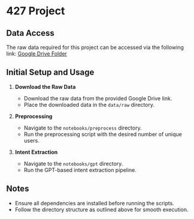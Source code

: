 
# 427 Project

## Data Access

The raw data required for this project can be accessed via the following link:
[Google Drive Folder](https://drive.google.com/drive/folders/1FwAznUCa5ITklHSxWVy3SDhgklY4vNsp?usp=sharing)

## Initial Setup and Usage

1. **Download the Raw Data**

   - Download the raw data from the provided Google Drive link.
   - Place the downloaded data in the `data/raw` directory.
2. **Preprocessing**

   - Navigate to the `notebooks/preprocess` directory.
   - Run the preprocessing script with the desired number of unique users.
3. **Intent Extraction**

   - Navigate to the `notebooks/gpt` directory.
   - Run the GPT-based intent extraction pipeline.

## Notes

- Ensure all dependencies are installed before running the scripts.
- Follow the directory structure as outlined above for smooth execution.
